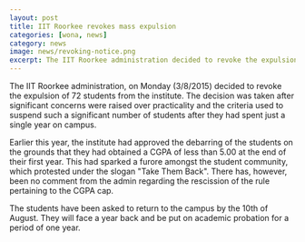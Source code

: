 ```yaml
---
layout: post
title: IIT Roorkee revokes mass expulsion
categories: [wona, news]
category: news
image: news/revoking-notice.png
excerpt: The IIT Roorkee administration decided to revoke the expulsion of 72 students from the institute.
---
```

The IIT Roorkee administration, on Monday (3/8/2015) decided to revoke the expulsion of 72 students from the institute. The decision was taken after significant concerns were raised over practicality and the criteria used to suspend such a significant number of students after they had spent just a single year on campus.

Earlier this year, the institute had approved the debarring of the students on the grounds that they had obtained a CGPA of less than 5.00 at the end of their first year. This had sparked a furore amongst the student community, which protested under the slogan "Take Them Back". There has, however, been no comment from the admin regarding the rescission of the rule pertaining to the CGPA cap.

 The students have been asked to return to the campus by the 10th of August. They will face a year back and be put on academic probation for a period of one year.
